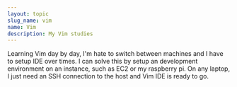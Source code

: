 ```yaml
---
layout: topic
slug_name: vim
name: Vim
description: My Vim studies
---
```

Learning Vim day by day, I'm hate to switch between machines and I have to setup IDE over times. I can solve this by
setup an development environment on an instance, such as EC2 or my raspberry pi. On any laptop, I just need an SSH connection
to the host and Vim IDE is ready to go.
